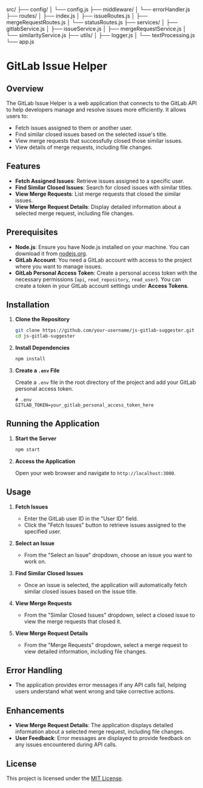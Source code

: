 src/
├── config/
│   └── config.js
├── middleware/
│   └── errorHandler.js
├── routes/
│   ├── index.js
│   ├── issueRoutes.js
│   ├── mergeRequestRoutes.js
│   └── statusRoutes.js
├── services/
│   ├── gitlabService.js
│   ├── issueService.js
│   ├── mergeRequestService.js
│   └── similarityService.js
├── utils/
│   ├── logger.js
│   └── textProcessing.js
└── app.js

# GitLab Issue Helper

## Overview

The GitLab Issue Helper is a web application that connects to the GitLab API to help developers manage and resolve issues more efficiently. It allows users to:

- Fetch issues assigned to them or another user.
- Find similar closed issues based on the selected issue's title.
- View merge requests that successfully closed those similar issues.
- View details of merge requests, including file changes.

## Features

- **Fetch Assigned Issues**: Retrieve issues assigned to a specific user.
- **Find Similar Closed Issues**: Search for closed issues with similar titles.
- **View Merge Requests**: List merge requests that closed the similar issues.
- **View Merge Request Details**: Display detailed information about a selected merge request, including file changes.

## Prerequisites

- **Node.js**: Ensure you have Node.js installed on your machine. You can download it from [nodejs.org](https://nodejs.org/).
- **GitLab Account**: You need a GitLab account with access to the project where you want to manage issues.
- **GitLab Personal Access Token**: Create a personal access token with the necessary permissions (`api`, `read_repository`, `read_user`). You can create a token in your GitLab account settings under **Access Tokens**.

## Installation

1. **Clone the Repository**

    ```bash
    git clone https://github.com/your-username/js-gitlab-suggester.git
    cd js-gitlab-suggester
    ```

2. **Install Dependencies**

    ```bash
    npm install
    ```

3. **Create a `.env` File**

    Create a `.env` file in the root directory of the project and add your GitLab personal access token.

    ```plaintext
    # .env
    GITLAB_TOKEN=your_gitlab_personal_access_token_here
    ```

## Running the Application

1. **Start the Server**

    ```bash
    npm start
    ```

2. **Access the Application**

    Open your web browser and navigate to `http://localhost:3000`.

## Usage

1. **Fetch Issues**

    - Enter the GitLab user ID in the "User ID" field.
    - Click the "Fetch Issues" button to retrieve issues assigned to the specified user.

2. **Select an Issue**

    - From the "Select an Issue" dropdown, choose an issue you want to work on.

3. **Find Similar Closed Issues**

    - Once an issue is selected, the application will automatically fetch similar closed issues based on the issue title.

4. **View Merge Requests**

    - From the "Similar Closed Issues" dropdown, select a closed issue to view the merge requests that closed it.

5. **View Merge Request Details**

    - From the "Merge Requests" dropdown, select a merge request to view detailed information, including file changes.

## Error Handling

- The application provides error messages if any API calls fail, helping users understand what went wrong and take corrective actions.

## Enhancements

- **View Merge Request Details**: The application displays detailed information about a selected merge request, including file changes.
- **User Feedback**: Error messages are displayed to provide feedback on any issues encountered during API calls.


## License

This project is licensed under the [MIT License](LICENSE).